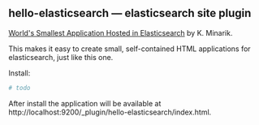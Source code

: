## hello-elasticsearch — elasticsearch site plugin

[World's Smallest Application Hosted in Elasticsearch](https://gist.github.com/karmi/3381710/) by K. Minarik.

This makes it easy to create small, self-contained HTML applications for elasticsearch, just like this one.

Install:

```sh
# todo
```

After install the application will be available at
http://localhost:9200/_plugin/hello-elasticsearch/index.html.

